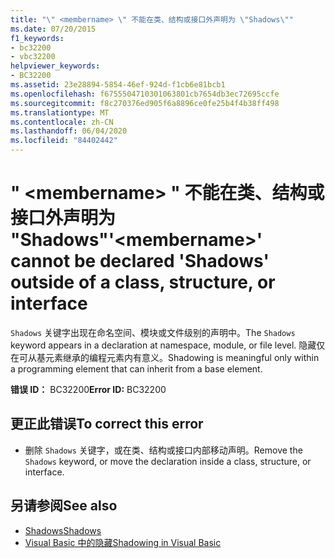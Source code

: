 ```yaml
---
title: "\" <membername> \" 不能在类、结构或接口外声明为 \"Shadows\""
ms.date: 07/20/2015
f1_keywords:
- bc32200
- vbc32200
helpviewer_keywords:
- BC32200
ms.assetid: 23e28894-5854-46ef-924d-f1cb6e81bcb1
ms.openlocfilehash: f6755504710301063801cb7654db3ec72695ccfe
ms.sourcegitcommit: f8c270376ed905f6a8896ce0fe25b4f4b38ff498
ms.translationtype: MT
ms.contentlocale: zh-CN
ms.lasthandoff: 06/04/2020
ms.locfileid: "84402442"
---
```

# <a name="membername-cannot-be-declared-shadows-outside-of-a-class-structure-or-interface"></a><span data-ttu-id="40206-102">" \<membername> " 不能在类、结构或接口外声明为 "Shadows"</span><span class="sxs-lookup"><span data-stu-id="40206-102">'\<membername>' cannot be declared 'Shadows' outside of a class, structure, or interface</span></span>
<span data-ttu-id="40206-103">`Shadows` 关键字出现在命名空间、模块或文件级别的声明中。</span><span class="sxs-lookup"><span data-stu-id="40206-103">The `Shadows` keyword appears in a declaration at namespace, module, or file level.</span></span> <span data-ttu-id="40206-104">隐藏仅在可从基元素继承的编程元素内有意义。</span><span class="sxs-lookup"><span data-stu-id="40206-104">Shadowing is meaningful only within a programming element that can inherit from a base element.</span></span>  
  
 <span data-ttu-id="40206-105">**错误 ID：** BC32200</span><span class="sxs-lookup"><span data-stu-id="40206-105">**Error ID:** BC32200</span></span>  
  
## <a name="to-correct-this-error"></a><span data-ttu-id="40206-106">更正此错误</span><span class="sxs-lookup"><span data-stu-id="40206-106">To correct this error</span></span>  
  
- <span data-ttu-id="40206-107">删除 `Shadows` 关键字，或在类、结构或接口内部移动声明。</span><span class="sxs-lookup"><span data-stu-id="40206-107">Remove the `Shadows` keyword, or move the declaration inside a class, structure, or interface.</span></span>  
  
## <a name="see-also"></a><span data-ttu-id="40206-108">另请参阅</span><span class="sxs-lookup"><span data-stu-id="40206-108">See also</span></span>

- [<span data-ttu-id="40206-109">Shadows</span><span class="sxs-lookup"><span data-stu-id="40206-109">Shadows</span></span>](../language-reference/modifiers/shadows.md)
- [<span data-ttu-id="40206-110">Visual Basic 中的隐藏</span><span class="sxs-lookup"><span data-stu-id="40206-110">Shadowing in Visual Basic</span></span>](../programming-guide/language-features/declared-elements/shadowing.md)
